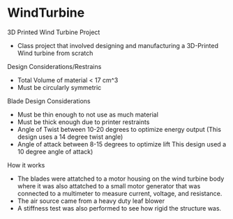 # WindTurbine
3D Printed Wind Turbine Project 

- Class project that involved designing and manufacturing a 3D-Printed Wind turbine from scratch

Design Considerations/Restrains
- Total Volume of material < 17 cm^3
- Must be circularly symmetric

Blade Design Considerations
- Must be thin enough to not use as much material
- Must be thick enough due to printer restraints
- Angle of Twist between 10-20 degrees to optimize energy output (This design uses a 14 degree twist angle)
- Angle of attack between 8-15 degrees to optimize lift This design used a 10 degree angle of attack)

How it works
- The blades were attatched to a motor housing on the wind turbine body where it was also attatched to a small motor generator that was connected to a multimeter to measure current, voltage, and resistance.
- The air source came from a heavy duty leaf blower
- A stiffness test was also performed to see how rigid the structure was. 
  
